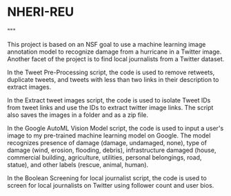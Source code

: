 # NHERI-REU

"""

This project is based on an NSF goal to use a machine learning image annotation model to recognize damage from a hurricane in a 
Twitter image. Another facet of the project is to find local journalists from a Twitter dataset. 

In the Tweet Pre-Processing script, the code is used to remove retweets, duplicate tweets, and tweets with less than two links
in their description to extract images. 

In the Extract tweet images script, the code is used to isolate Tweet IDs from tweet links and use the IDs to extract 
twitter image links. The script also saves the images in a folder and as a zip file. 

In the Google AutoML Vision Model script, the code is used to input a user's image to my pre-trained machine learning model 
on Google. The model recognizes presence of damage (damage, undamaged, none), type of damage (wind, erosion, flooding, debris),
infrastructure damaged (house, commercial building, agriculture, utilities, personal belongings, road, statue), and other labels
(rescue, animal, human). 

In the Boolean Screening for local journalist script, the code is used to screen for local journalists on Twitter
using follower count and user bios. 

